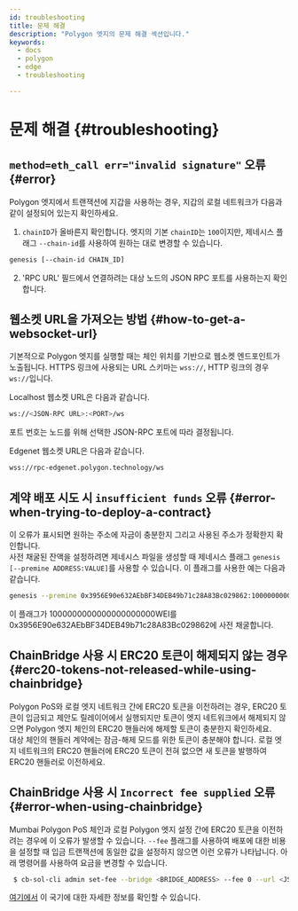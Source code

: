 ```yaml
---
id: troubleshooting
title: 문제 해결
description: "Polygon 엣지의 문제 해결 섹션입니다."
keywords:
  - docs
  - polygon
  - edge
  - troubleshooting

---
```


# 문제 해결 {#troubleshooting}

## `method=eth_call err="invalid signature"` 오류 {#error}

Polygon 엣지에서 트랜잭션에 지갑을 사용하는 경우, 지갑의 로컬 네트워크가 다음과 같이 설정되어 있는지 확인하세요.

1. `chainID`가 올바른지 확인합니다. 엣지의 기본 `chainID`는 `100`이지만, 제네시스 플래그 `--chain-id`를 사용하여 원하는 대로 변경할 수 있습니다.

````bash
genesis [--chain-id CHAIN_ID]
````
2. 'RPC URL' 필드에서 연결하려는 대상 노드의 JSON RPC 포트를 사용하는지 확인합니다.


## 웹소켓 URL을 가져오는 방법 {#how-to-get-a-websocket-url}

기본적으로 Polygon 엣지를 실행할 때는 체인 위치를 기반으로 웹소켓 엔드포인트가 노출됩니다.
HTTPS 링크에 사용되는 URL 스키마는 `wss://`, HTTP 링크의 경우 `ws://`입니다.

Localhost 웹소켓 URL은 다음과 같습니다.
````bash
ws://<JSON-RPC URL>:<PORT>/ws
````
포트 번호는 노드를 위해 선택한 JSON-RPC 포트에 따라 결정됩니다.

Edgenet 웹소켓 URL은 다음과 같습니다.
````bash
wss://rpc-edgenet.polygon.technology/ws
````

## 계약 배포 시도 시 `insufficient funds` 오류 {#error-when-trying-to-deploy-a-contract}

이 오류가 표시되면 원하는 주소에 자금이 충분한지 그리고 사용된 주소가 정확한지 확인합니다.<br/>
사전 채굴된 잔액을 설정하려면 제네시스 파일을 생성할 때 제네시스 플래그 `genesis [--premine ADDRESS:VALUE]`를 사용할 수 있습니다.
이 플래그를 사용한 예는 다음과 같습니다.
````bash
genesis --premine 0x3956E90e632AEbBF34DEB49b71c28A83Bc029862:1000000000000000000000
````
이 플래그가 1000000000000000000000WEI를 0x3956E90e632AEbBF34DEB49b71c28A83Bc029862에 사전 채굴합니다.


## ChainBridge 사용 시 ERC20 토큰이 해제되지 않는 경우 {#erc20-tokens-not-released-while-using-chainbridge}

Polygon PoS와 로컬 엣지 네트워크 간에 ERC20 토큰을 이전하려는 경우, ERC20 토큰이 입금되고 제안도 릴레이어에서 실행되지만 토큰이 엣지 네트워크에서 해제되지 않으면 Polygon 엣지 체인의 ERC20 핸들러에 해제할 토큰이 충분한지 확인하세요. <br/>
대상 체인의 핸들러 계약에는 잠금-해제 모드를 위한 토큰이 충분해야 합니다. 로컬 엣지 네트워크의 ERC20 핸들러에 ERC20 토큰이 전혀 없으면 새 토큰을 발행하여 ERC20 핸들러로 이전하세요.

## ChainBridge 사용 시 `Incorrect fee supplied` 오류 {#error-when-using-chainbridge}

Mumbai Polygon PoS 체인과 로컬 Polygon 엣지 설정 간에 ERC20 토큰을 이전하려는 경우에 이 오류가 발생할 수 있습니다. `--fee` 플래그를 사용하여 배포에 대한 비용을 설정할 때 입금 트랜잭션에 동일한 값을 설정하지 않으면 이런 오류가 나타납니다.
아래 명령어를 사용하여 요금을 변경할 수 있습니다.
````bash
 $ cb-sol-cli admin set-fee --bridge <BRIDGE_ADDRESS> --fee 0 --url <JSON_RPC_URL> --privateKey <PRIVATE_KEY>
 ````
[여기에서](https://github.com/ChainSafe/chainbridge-deploy/blob/main/cb-sol-cli/docs/deploy.md) 이 국기에 대한 자세한 정보를 확인할 수 있습니다.





